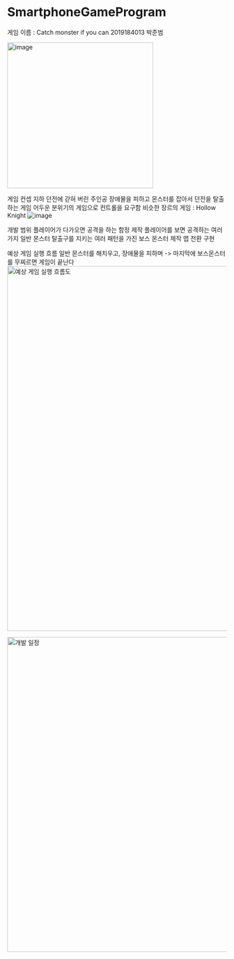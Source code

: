 # SmartphoneGameProgram
게임 이름 : Catch monster if you can
2019184013 박준범

<img width="335" alt="image" src="https://github.com/Junbeomb/SmartphoneGameProgram/assets/87471961/71caf06b-e194-4a83-b489-f56c1015f460">

게임 컨셉
  지하 던전에 갇혀 버린 주인공
  장애물을 피하고 몬스터를 잡아서 던전을 탈출하는 게임
  어두운 분위기의 게임으로 컨트롤을 요구함
  비슷한 장르의 게임 : Hollow Knight
  ![image](https://github.com/Junbeomb/SmartphoneGameProgram/assets/87471961/13ddcffb-8e6f-40e9-ab93-2dd14e3707bb)

개발 범위
  플레이어가 다가오면 공격을 하는 함정 제작
  플레이어를 보면 공격하는 여러가지 일반 몬스터
  탈출구를 지키는 여러 패턴을 가진 보스 몬스터 제작
  맵 전환 구현

예상 게임 실행 흐름
  일반 몬스터를 해치우고, 장애물을 피하며 -> 마지막에 보스몬스터를 무찌르면 게임이 끝난다
<img width="839" alt="예상 게임 실행 흐름도" src="https://github.com/Junbeomb/SmartphoneGameProgram/assets/87471961/4db1584e-adfb-4fd1-a2ea-4b6b30ae1de9">


<img width="724" alt="개발 일정" src="https://github.com/Junbeomb/SmartphoneGameProgram/assets/87471961/e44749bc-4a20-487b-8f63-74415ff3976b">


